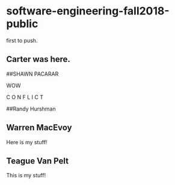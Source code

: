 # software-engineering-fall2018-public
first to push.

## Carter was here.

##SHAWN PACARAR


WOW

C O N F L I C T

##Randy Hurshman

## Warren MacEvoy

Here is my stuff!

## Teague Van Pelt

This is my stuff!
